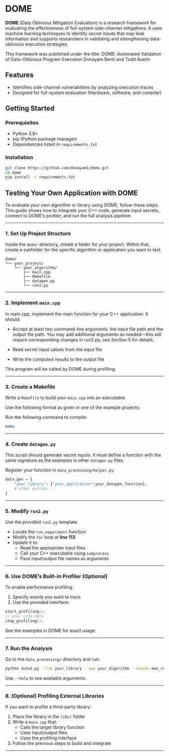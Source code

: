# DOME


**DOME** (Data Oblivious Mitigation Evaluation) is a research framework for evaluating the effectiveness of full-system side-channel mitigations. It uses machine learning techniques to identify secret inputs that may leak information and supports researchers in validating and strengthening data-oblivious execution strategies.

This framework was published under the title:
DOME: Automated Validation of Data-Oblivious Program Execution
Donayam Benti and Todd Austin 

## Features
- Identifies side-channel vulnerabilities by analyzing execution traces
- Designed for full-system evaluation (Hardware, software, and compiler) 

## Getting Started

### Prerequisites

- Python 3.8+
- pip (Python package manager)
- Dependencies listed in `requirements.txt`

### Installation

```bash
git clone https://github.com/donayam1/dome.git
cd dome
pip install -r requirements.txt
```

## Testing Your Own Application with DOME

To evaluate your own algorithm or library using DOME, follow these steps. This guide shows how to integrate your C++ code, generate input secrets, connect to DOME’s profiler, and run the full analysis pipeline.

---

### 1. Set Up Project Structure

Inside the `dome/` directory, create a folder for your project. Within that, create a subfolder for the specific algorithm or application you want to test.

```
dome/
└── your_project/
    └── your_algorithm/
        ├── main.cpp
        ├── Makefile
        ├── datagen.py
        └── run2.py
```

---

### 2. Implement `main.cpp`

In main.cpp, implement the main function for your C++ application. It should:

- Accept at least two command-line arguments: the input file path and the output file path. You may add additional arguments as needed—this will require corresponding changes in run2.py; see Section 5 for details.

- Read secret input values from the input file

- Write the computed results to the output file

This program will be called by DOME during profiling.

---

### 3. Create a Makefile

Write a `Makefile` to build your `main.cpp` into an executable.

Use the following format as given in one of the example projects:

Run the following command to compile:

```bash
make
```

---

### 4. Create `datagen.py`

This script should generate secret inputs. It must define a function with the same signature as the examples in other `datagen.py` files.

Register your function in `data_processing/helper.py`:

```python
data_gen = {
    "your_library": {"your_application":your_datagen_function},
    # other entries...
}
```

---

### 5. Modify `run2.py`

Use the provided `run2.py` template.

- Locate the `run_experiment` function
- Modify the `for` loop at **line 113**
- Update it to:
  - Read the appropriate input files
  - Call your C++ executable using `subprocess`
  - Pass input/output file names as arguments

---

### 6. Use DOME’s Built-in Profiler (Optional)

To enable performance profiling:

1. Specify events you want to track
2. Use the provided interface:

```cpp
start_profiling();
// your code here
stop_profiling();

```

See the examples in DOME for exact usage.

---

### 7. Run the Analysis

Go to the `data_processing/` directory and run:

```bash
python auto2.py --lib your_library --app your_algorithm --rounds max_rounds --fast 1 
```

Use `--help` to see available arguments.

---

### 8. (Optional) Profiling External Libraries

If you want to profile a third-party library:

1. Place the library in the `libs/` folder
2. Write a `main.cpp` that:
   - Calls the target library function
   - Uses input/output files
   - Uses the profiling interface
3. Follow the previous steps to build and integrate

---
